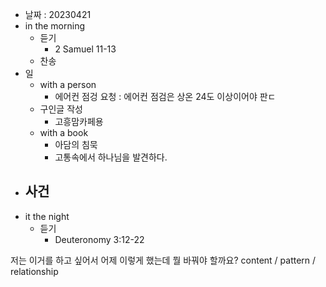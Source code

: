 - 날짜 : 20230421
- in the morning
	- 듣기
		- 2 Samuel 11-13
	- 찬송
- 일
	- with a person
		- 에어컨 점겅 요청 : 에어컨 점검은 상온 24도 이상이어야 판ㄷ
	- 구인글 작성
		- 고흥맘카페용
	- with a book
		- 아담의 침묵
		- 고통속에서 하나님을 발견하다.
- 사건
	- 
- it the night
	- 듣기
		- Deuteronomy 3:12-22






저는 이거를 하고 싶어서 어제 이렇게 했는데 뭘 바꿔야 할까요?
content / pattern / relationship